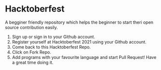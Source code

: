 # Hacktoberfest
A begginer friendly repository which helps the beginner to start theri open source contribution easily. 
1. Sign up or sign in to your Github account. 
2. Register yourself at Hacktoberfest 2021 using your Github account.
3. Come back to this Hacktoberfest Repo.
4. Click on Fork Repo.
5. Add programs with your favourite language and start Pull Request! Have a great time doing it. 
